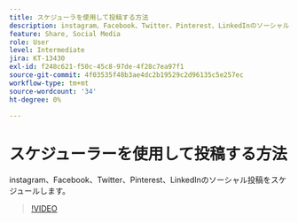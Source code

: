 ```yaml
---
title: スケジューラを使用して投稿する方法
description: instagram、Facebook、Twitter、Pinterest、LinkedInのソーシャル投稿をスケジュールします
feature: Share, Social Media
role: User
level: Intermediate
jira: KT-13430
exl-id: f248c621-f50c-45c8-97de-4f28c7ea97f1
source-git-commit: 4f03535f48b3ae4dc2b19529c2d96135c5e257ec
workflow-type: tm+mt
source-wordcount: '34'
ht-degree: 0%

---
```


# スケジューラーを使用して投稿する方法

instagram、Facebook、Twitter、Pinterest、LinkedInのソーシャル投稿をスケジュールします。

>[!VIDEO](https://video.tv.adobe.com/v/3420242?quality=12&learn=on&hidetitle=true)
